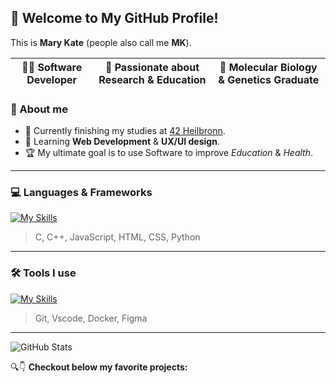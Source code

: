 ## 👋 Welcome to My GitHub Profile!
This is **Mary Kate** (people also call me **MK**). 

| 🧑‍💻 Software Developer  |  🔬 Passionate about Research & Education  |  🧬 Molecular Biology & Genetics Graduate |
|--------------------------|----------------------------------------|------------------------------------------|

### 🌟 About me
- 📍 Currently finishing my studies at [42 Heilbronn](https://www.42heilbronn.de/en/).
- 🌱 Learning **Web Development** & **UX/UI design**. 
- 🏆 My ultimate goal is to use Software to improve *Education* & *Health*.

<!--
**MaryKateEvan/MaryKateEvan** is a ✨ _special_ ✨ repository because its `README.md` (this file) appears on your GitHub profile.

Here are some ideas to get you started:

- 🔭 I’m currently working on ...
- 🌱 I’m currently learning ...
- 👯 I’m looking to collaborate on ...
- 🤔 I’m looking for help with ...
- 💬 Ask me about ...
- 📫 How to reach me: ...
- 😄 Pronouns: ...
- ⚡ Fun fact: ...
-->

---
### 💻 Languages & Frameworks

[![My Skills](https://skillicons.dev/icons?i=c,cpp,js,html,css,python)](https://skillicons.dev)
> C, C++, JavaScript, HTML, CSS, Python
---
### 🛠️ Tools I use
[![My Skills](https://skillicons.dev/icons?i=git,vscode,docker,figma,canva)](https://skillicons.dev)
> Git, Vscode, Docker, Figma

<!-- ALTERNATIVELY:

[![C](https://img.shields.io/badge/C-00599C?logo=c&logoColor=white)](#)
[![C++](https://img.shields.io/badge/-C++-blue?logo=cplusplus)](#)
[![Python](https://img.shields.io/badge/Python-3776AB?logo=python&logoColor=fff)](#)
[![Bash](https://img.shields.io/badge/Bash-4EAA25?logo=gnubash&logoColor=fff)](#)
[![HTML](https://img.shields.io/badge/HTML-%23E34F26.svg?logo=html5&logoColor=white)](#)
[![CSS](https://img.shields.io/badge/CSS-1572B6?logo=css3&logoColor=fff)](#)
[![JavaScript](https://img.shields.io/badge/JavaScript-F7DF1E?logo=javascript&logoColor=000)](#)
[![TypeScript](https://img.shields.io/badge/TypeScript-3178C6?logo=typescript&logoColor=fff)](#)
[![TailwindCSS](https://img.shields.io/badge/Tailwind%20CSS-%2338B2AC.svg?logo=tailwind-css&logoColor=white)](#)
[![NodeJS](https://img.shields.io/badge/Node.js-6DA55F?logo=node.js&logoColor=white)](#)

#### Tools I use

[![Git](https://img.shields.io/badge/Git-F05032?logo=git&logoColor=fff)](#)
[![Visual Studio Code](https://img.shields.io/badge/Visual%20Studio%20Code-0078d7.svg?logo=visual-studio-code&logoColor=white)](#)
[![Canva](https://img.shields.io/badge/Canva-%2300C4CC.svg?&logo=Canva&logoColor=white)](#)
[![Figma](https://img.shields.io/badge/Figma-F24E1E?logo=figma&logoColor=white)](#)
-->
---
![GitHub Stats](https://github-readme-stats.vercel.app/api?username=MaryKateEvan&show_icons=true&theme=radical)

🔍👇 **Checkout below my favorite projects:**  
